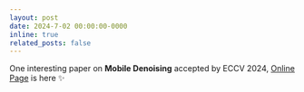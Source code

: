 ```yaml
---
layout: post
date: 2024-7-02 00:00:00-0000
inline: true
related_posts: false
---
```


One interesting paper on **Mobile Denoising** accepted by ECCV 2024, [Online Page](https://openimaginglab.github.io/DualDn/) is here :sparkles:
